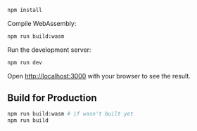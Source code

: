 ```bash
npm install
```

Compile WebAssembly:

```bash
npm run build:wasm
```

Run the development server:

```bash
npm run dev
```

Open [http://localhost:3000](http://localhost:3000) with your browser to see the result.

## Build for Production

```bash
npm run build:wasm # if wasn't built yet
npm run build
```
